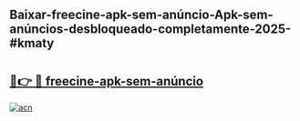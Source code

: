 ## Baixar-freecine-apk-sem-anúncio-Apk-sem-anúncios-desbloqueado-completamente-2025-#kmaty

# <h2><a href="https://ainizakaria.my?title=freecine-apk-sem-anúncio&ref=22M">🔗👉 🔴 freecine-apk-sem-anúncio</a></h2>

[![acn](https://github.com/user-attachments/assets/0f9c940e-d8b0-45ae-aac7-cd30a18b3e1c)](https://ainizakaria.my?title=freecine-apk-sem-anúncio&ref=22M)

